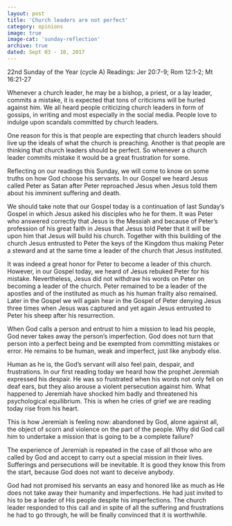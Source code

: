 ```yaml
---
layout: post
title: 'Church leaders are not perfect'
category: opinions
image: true
image-cat: 'sunday-reflection'
archive: true
dated: Sept 03 - 10, 2017
---
```


22nd Sunday of the Year (cycle A)
Readings:	Jer 20:7-9; Rom 12:1-2; Mt 16:21-27

Whenever a church leader, he may be a bishop, a priest, or a lay leader, commits a mistake, it is expected that tons of criticisms will be hurled against him.  We all heard people criticizing church leaders in form of gossips, in writing and most especially in the social media.  People love to indulge upon scandals committed by church leaders.

One reason for this is that people are expecting that church leaders should live up the ideals of what the church is preaching.  Another is that people are thinking that church leaders should be perfect.  So whenever a church leader commits mistake it would be a great frustration for some.

Reflecting on our readings this Sunday, we will come to know on some truths on how God choose his servants.  In our Gospel we heard Jesus called Peter as Satan after Peter reproached Jesus when Jesus told them about his imminent suffering and death.

We should take note that our Gospel today is a continuation of last Sunday’s Gospel in which Jesus asked his disciples who he for them.  It was Peter who answered correctly that Jesus is the Messiah and because of Peter’s profession of his great faith in Jesus that Jesus told Peter that it will be upon him that Jesus will build his church.  Together with this building of the church Jesus entrusted to Peter the keys of the Kingdom thus making Peter a steward and at the same time a leader of the church that Jesus instituted.

It was indeed a great honor for Peter to become a leader of this church.  However, in our Gospel today, we heard of Jesus rebuked Peter for his mistake.  Nevertheless, Jesus did not withdraw his words on Peter on becoming a leader of the church.  Peter remained to be a leader of the apostles and of the instituted as much as his human frailty also remained.  Later in the Gospel we will again hear in the Gospel of Peter denying Jesus three times when Jesus was captured and yet again Jesus entrusted to Peter his sheep after his resurrection.

When God calls a person and entrust to him a mission to lead his people, God never takes away the person’s imperfection.  God does not turn that person into a perfect being and be exempted from committing mistakes or error.  He remains to be human, weak and imperfect, just like anybody else.

Human as he is, the God’s servant will also feel pain, despair, and frustrations.  In our first reading today we heard how the prophet Jeremiah expressed his despair.  He was so frustrated when his words not only fell on deaf ears, but they also arouse a violent persecution against him.  What happened to Jeremiah have shocked him badly and threatened his psychological equilibrium.  This is when he cries of grief we are reading today rise from his heart.

This is how Jeremiah is feeling now: abandoned by God, alone against all, the object of scorn and violence on the part of the people.  Why did God call him to undertake a mission that is going to be a complete failure?

The experience of Jeremiah is repeated in the case of all those who are called by God and accept to carry out a special mission in their lives.  Sufferings and persecutions will be inevitable.  It is good they know this from the start, because God does not want to deceive anybody.

God had not promised his servants an easy and honored like as much as He does not take away their humanity and imperfections.  He had just invited to his to be a leader of His people despite his imperfections.  The church leader responded to this call and in spite of all the suffering and frustrations he had to go through, he will be finally convinced that it is worthwhile.